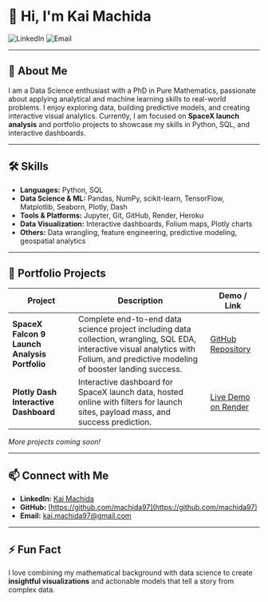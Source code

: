 # 👋 Hi, I'm Kai Machida

![LinkedIn](https://img.shields.io/badge/LinkedIn-Kai_Machida-blue?style=flat&logo=linkedin)
![Email](https://img.shields.io/badge/Email-kai.machida97%40gmail.com-red?style=flat&logo=gmail)

---

## 🚀 About Me

I am a Data Science enthusiast with a PhD in Pure Mathematics, passionate about applying analytical and machine learning skills to real-world problems. I enjoy exploring data, building predictive models, and creating interactive visual analytics. Currently, I am focused on **SpaceX launch analysis** and portfolio projects to showcase my skills in Python, SQL, and interactive dashboards.

---

## 🛠️ Skills

- **Languages:** Python, SQL  
- **Data Science & ML:** Pandas, NumPy, scikit-learn, TensorFlow, Matplotlib, Seaborn, Plotly, Dash  
- **Tools & Platforms:** Jupyter, Git, GitHub, Render, Heroku  
- **Data Visualization:** Interactive dashboards, Folium maps, Plotly charts  
- **Others:** Data wrangling, feature engineering, predictive modeling, geospatial analytics

---

## 📂 Portfolio Projects

| Project | Description | Demo / Link |
|---------|-------------|-------------|
| **SpaceX Falcon 9 Launch Analysis Portfolio** | Complete end-to-end data science project including data collection, wrangling, SQL EDA, interactive visual analytics with Folium, and predictive modeling of booster landing success. | [GitHub Repository](https://github.com/machida97/SpaceX_Falcon9_Portfolio) |
| **Plotly Dash Interactive Dashboard** | Interactive dashboard for SpaceX launch data, hosted online with filters for launch sites, payload mass, and success prediction. | [Live Demo on Render](https://spacex-launch-dashboard.onrender.com/) |

*More projects coming soon!*

---

## 📫 Connect with Me

- **LinkedIn:** [Kai Machida](https://www.linkedin.com/in/kai-machida-90158b10b)  
- **GitHub:** [https://github.com/machida97](https://github.com/machida97)  
- **Email:** kai.machida97@gmail.com  

---

## ⚡ Fun Fact

I love combining my mathematical background with data science to create **insightful visualizations** and actionable models that tell a story from complex data.

